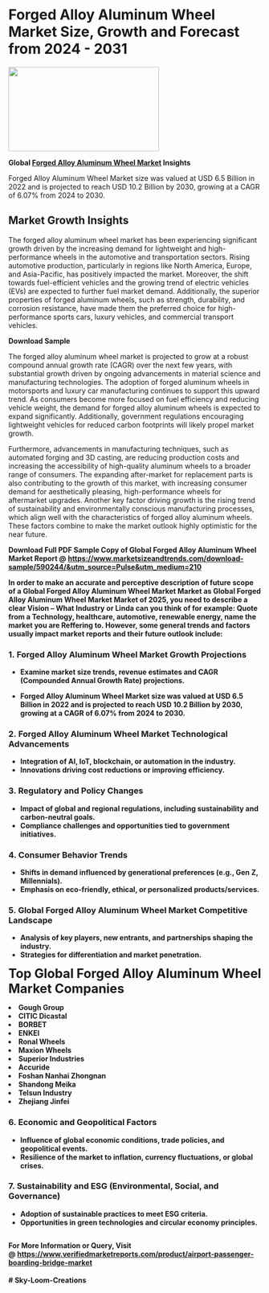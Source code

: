 <H1>Forged Alloy Aluminum Wheel Market Size, Growth and Forecast from 2024 - 2031</H1><img class="aligncenter size-medium wp-image-584254" src="https://thirdeyenews.in/wp-content/uploads/2024/09/Global-Market-Research-300x168.jpeg" alt="" width="300" height="168" /><p><strong>Global&nbsp;<a href="https://www.marketsizeandtrends.com/download-sample/590244/&amp;utm_source=Pulse&amp;utm_medium=210">Forged Alloy Aluminum Wheel Market</a> Insights</strong></p><p>Forged Alloy Aluminum Wheel Market size was valued at USD 6.5 Billion in 2022 and is projected to reach USD 10.2 Billion by 2030, growing at a CAGR of 6.07% from 2024 to 2030.</p><p><h2>Market Growth Insights</h2> <p>The forged alloy aluminum wheel market has been experiencing significant growth driven by the increasing demand for lightweight and high-performance wheels in the automotive and transportation sectors. Rising automotive production, particularly in regions like North America, Europe, and Asia-Pacific, has positively impacted the market. Moreover, the shift towards fuel-efficient vehicles and the growing trend of electric vehicles (EVs) are expected to further fuel market demand. Additionally, the superior properties of forged aluminum wheels, such as strength, durability, and corrosion resistance, have made them the preferred choice for high-performance sports cars, luxury vehicles, and commercial transport vehicles.</p> <p><strong>Download Sample</strong></p> <p>The forged alloy aluminum wheel market is projected to grow at a robust compound annual growth rate (CAGR) over the next few years, with substantial growth driven by ongoing advancements in material science and manufacturing technologies. The adoption of forged aluminum wheels in motorsports and luxury car manufacturing continues to support this upward trend. As consumers become more focused on fuel efficiency and reducing vehicle weight, the demand for forged alloy aluminum wheels is expected to expand significantly. Additionally, government regulations encouraging lightweight vehicles for reduced carbon footprints will likely propel market growth.</p> <p>Furthermore, advancements in manufacturing techniques, such as automated forging and 3D casting, are reducing production costs and increasing the accessibility of high-quality aluminum wheels to a broader range of consumers. The expanding after-market for replacement parts is also contributing to the growth of this market, with increasing consumer demand for aesthetically pleasing, high-performance wheels for aftermarket upgrades. Another key factor driving growth is the rising trend of sustainability and environmentally conscious manufacturing processes, which align well with the characteristics of forged alloy aluminum wheels. These factors combine to make the market outlook highly optimistic for the near future.</p> <p><strong></p><p><span class=""><strong>Download Full PDF Sample Copy of Global Forged Alloy Aluminum Wheel Market Report</strong> @ <a href="https://www.marketsizeandtrends.com/download-sample/590244/&amp;utm_source=Pulse&amp;utm_medium=210" target="_blank">https://www.marketsizeandtrends.com/download-sample/590244/&amp;utm_source=Pulse&amp;utm_medium=210</a></span></p><p>In order to make an accurate and perceptive description of future scope of a Global&nbsp;Forged Alloy Aluminum Wheel Market Market as Global&nbsp;Forged Alloy Aluminum Wheel Market Market of 2025, you need to describe a clear Vision &ndash; What Industry or Linda can you think of for example: Quote from a Technology, healthcare, automotive, renewable energy, name the market you are Reffering to. However, some general trends and factors usually impact market reports and their future outlook include:</p><h3>1.&nbsp;<strong>Forged Alloy Aluminum Wheel Market Growth Projections</strong></h3><ul><li>Examine market size trends, revenue estimates and CAGR (Compounded Annual Growth Rate) projections.</li><li><p>Forged Alloy Aluminum Wheel Market size was valued at USD 6.5 Billion in 2022 and is projected to reach USD 10.2 Billion by 2030, growing at a CAGR of 6.07% from 2024 to 2030.</p></li></ul><h3>2.&nbsp;<strong>Forged Alloy Aluminum Wheel Market Technological Advancements</strong></h3><ul><li>Integration of AI, IoT, blockchain, or automation in the industry.</li><li>Innovations driving cost reductions or improving efficiency.</li></ul><h3>3.&nbsp;<strong>Regulatory and Policy Changes</strong></h3><ul><li>Impact of global and regional regulations, including sustainability and carbon-neutral goals.</li><li>Compliance challenges and opportunities tied to government initiatives.</li></ul><h3>4.&nbsp;<strong>Consumer Behavior Trends</strong></h3><ul><li>Shifts in demand influenced by generational preferences (e.g., Gen Z, Millennials).</li><li>Emphasis on eco-friendly, ethical, or personalized products/services.</li></ul><h3>5.&nbsp;<strong>Global Forged Alloy Aluminum Wheel Market Competitive Landscape</strong></h3><ul><li>Analysis of key players, new entrants, and partnerships shaping the industry.</li><li>Strategies for differentiation and market penetration.</li></ul><p data-pm-slice="1 1 []"><span style="color: inherit; font-family: inherit; font-size: 25px;">Top Global Forged Alloy Aluminum Wheel Market Companies</span></p><div class="" data-test-id=""><p><li>Gough Group</li><li> CITIC Dicastal</li><li> BORBET</li><li> ENKEI</li><li> Ronal Wheels</li><li> Maxion Wheels</li><li> Superior Industries</li><li> Accuride</li><li> Foshan Nanhai Zhongnan</li><li> Shandong Meika</li><li> Telsun Industry</li><li> Zhejiang Jinfei</li></p></div><h3>6.&nbsp;<strong>Economic and Geopolitical Factors</strong></h3><ul><li>Influence of global economic conditions, trade policies, and geopolitical events.</li><li>Resilience of the market to inflation, currency fluctuations, or global crises.</li></ul><h3>7.&nbsp;<strong>Sustainability and ESG (Environmental, Social, and Governance)</strong></h3><ul><li>Adoption of sustainable practices to meet ESG criteria.</li><li>Opportunities in green technologies and circular economy principles.</li></ul><h2><strong style="font-size: 14px;">For More Information or Query, Visit @&nbsp;</strong><a style="background-color: #ffffff; font-size: 14px;" href="https://www.marketsizeandtrends.com/report/forged-alloy-aluminum-wheel-market/" target="_blank">https://www.verifiedmarketreports.com/product/airport-passenger-boarding-bridge-market</a></h2># Sky-Loom-Creations
